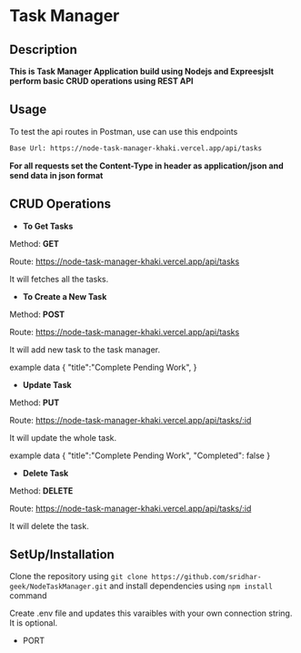 # Task Manager

## Description

**This is Task Manager Application build using Nodejs and ExpreesjsIt perform basic CRUD operations using REST API**

## Usage

To test the api routes in Postman, use can use this endpoints

```sh
Base Url: https://node-task-manager-khaki.vercel.app/api/tasks
```

**For all requests set the Content-Type in header as application/json and send data in json format**

## CRUD Operations

 - **To Get Tasks**

 Method: **GET**

 Route:  https://node-task-manager-khaki.vercel.app/api/tasks

It will fetches all the tasks.

- **To Create a New Task**

Method: **POST**

 Route: https://node-task-manager-khaki.vercel.app/api/tasks

It will add new task to the task manager.

example data {
"title":"Complete Pending Work",
}

- **Update Task**

Method: **PUT**

 Route: https://node-task-manager-khaki.vercel.app/api/tasks/:id

It will update the whole task.

example data {
"title":"Complete Pending Work",
"Completed": false
}
- **Delete Task**

Method: **DELETE**

 Route:  https://node-task-manager-khaki.vercel.app/api/tasks/:id

It will delete the task.


## SetUp/Installation
 Clone the repository using `git clone https://github.com/sridhar-geek/NodeTaskManager.git` 
 and install dependencies using `npm install` command

Create .env file and updates this varaibles with your own connection string.  It is optional.

- PORT